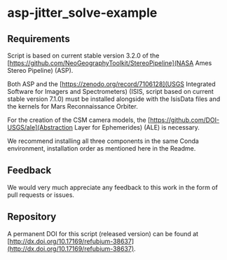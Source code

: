 # asp-jitter_solve-example

## Requirements

Script is based on current stable version 3.2.0 of the [https://github.com/NeoGeographyToolkit/StereoPipeline](NASA Ames Stereo Pipeline) (ASP).

Both ASP and the [https://zenodo.org/record/7106128](USGS Integrated Software for Imagers and Spectrometers) (ISIS, script based on current stable version 7.1.0) must be installed alongside with the IsisData files and the kernels for Mars Reconnaissance Orbiter.

For the creation of the CSM camera models, the [https://github.com/DOI-USGS/ale](Abstraction Layer for Ephemerides) (ALE) is necessary.

We recommend installing all three components in the same Conda environment, installation order as mentioned here in the Readme.

## Feedback

We would very much appreciate any feedback to this work in the form of pull requests or issues.

## Repository

A permanent DOI for this script (released version) can be found at [http://dx.doi.org/10.17169/refubium-38637](http://dx.doi.org/10.17169/refubium-38637).
